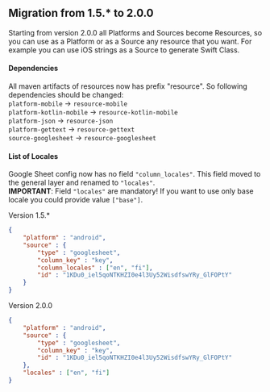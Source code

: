 ## Migration from 1.5.* to 2.0.0
Starting from version 2.0.0 all Platforms and Sources become Resources, so you can use as a Platform or as a Source any resource that you want.
For example you can use iOS strings as a Source to generate Swift Class.

#### Dependencies
All maven artifacts of resources now has prefix "resource". So following dependencies should be changed:<br>
`platform-mobile`        -> `resource-mobile`<br>
`platform-kotlin-mobile` -> `resource-kotlin-mobile`<br>
`platform-json`          -> `resource-json`<br>
`platform-gettext`       -> `resource-gettext`<br>
`source-googlesheet`     -> `resource-googlesheet`<br>

#### List of Locales 
Google Sheet config now has no field `"column_locales"`. This field moved to the general layer and renamed to `"locales"`.<br>
**IMPORTANT**: Field `"locales"` are mandatory! If you want to use only base locale you could provide value `["base"]`.

Version 1.5.*
```json
{
    "platform" : "android",
    "source" : {
        "type" : "googlesheet",
        "column_key" : "key",
        "column_locales" : ["en", "fi"],
        "id" : "1KDu0_iel5qoNTKHZI0e4l3Uy52WisdfswYRy_GlFOPtY"
    }
}
```

Version 2.0.0
```json
{
    "platform" : "android",
    "source" : {
        "type" : "googlesheet",
        "column_key" : "key",
        "id" : "1KDu0_iel5qoNTKHZI0e4l3Uy52WisdfswYRy_GlFOPtY"
    },
    "locales" : ["en", "fi"]
}
```